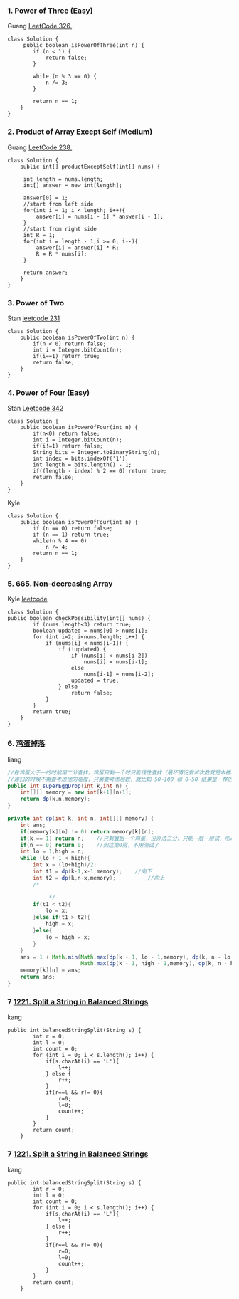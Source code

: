 ### 1. Power of Three (Easy)
Guang [LeetCode 326.](https://leetcode.com/problems/power-of-three/description/)
```
class Solution {
     public boolean isPowerOfThree(int n) {
        if (n < 1) {
            return false;
        }

        while (n % 3 == 0) {
            n /= 3;
        }

        return n == 1;
    }
}

```

### 2.  Product of Array Except Self (Medium)
Guang [LeetCode 238.](https://leetcode.com/problems/product-of-array-except-self/description/)
```
class Solution {
    public int[] productExceptSelf(int[] nums) {
       
     int length = nums.length;
     int[] answer = new int[length]; 
     
     answer[0] = 1; 
     //start from left side    
     for(int i = 1; i < length; i++){
         answer[i] = nums[i - 1] * answer[i - 1];
     }
     //start from right side
     int R = 1;
     for(int i = length - 1;i >= 0; i--){
         answer[i] = answer[i] * R;
         R = R * nums[i];
     }
        
     return answer;
    }
}
```

### 3. Power of Two
Stan [leetcode 231](https://leetcode.com/problems/power-of-two/submissions/)
```
class Solution {
    public boolean isPowerOfTwo(int n) {
        if(n < 0) return false;
        int i = Integer.bitCount(n);
        if(i==1) return true;
        return false;
    }
}
```

### 4. Power of Four (Easy)
Stan [Leetcode 342](https://leetcode.com/problems/power-of-four/)

```
class Solution {
    public boolean isPowerOfFour(int n) {
        if(n<0) return false;
        int i = Integer.bitCount(n);        
        if(i!=1) return false;
        String bits = Integer.toBinaryString(n);
        int index = bits.indexOf('1');
        int length = bits.length() - 1;
        if((length - index) % 2 == 0) return true;
        return false;
    }
}

```

Kyle
```
class Solution {
    public boolean isPowerOfFour(int n) {
        if (n == 0) return false;
        if (n == 1) return true;
        while(n % 4 == 0)
            n /= 4;
        return n == 1;
    }
}
```

### 5. 665. Non-decreasing Array
Kyle
[leetcode](https://leetcode.com/problems/non-decreasing-array/)
```
class Solution {
public boolean checkPossibility(int[] nums) {
        if (nums.length<3) return true;
        boolean updated = nums[0] > nums[1];
        for (int i=2; i<nums.length; i++) {
            if (nums[i] < nums[i-1]) {
                if (!updated) {
                    if (nums[i] < nums[i-2]) 
                        nums[i] = nums[i-1];
                    else 
                        nums[i-1] = nums[i-2];
                    updated = true;
                } else 
                    return false;
            }
        }
        return true;
    }
}
```
### 6. [鸡蛋掉落](https://leetcode-cn.com/problems/super-egg-drop/comments/ "鸡蛋掉落")

liang

```java
//在鸡蛋大于一的时候用二分查找，鸡蛋只剩一个时只能线性查找（最坏情况尝试次数就是本楼层数）
//递归的时候不需要考虑他的高度，只需要考虑层数，就比如 50~100 和 0~50 结果是一样的
public int superEggDrop(int k,int n) {
	int[][] memory = new int[k+1][n+1];
	return dp(k,n,memory);
}

private int dp(int k, int n, int[][] memory) {
	int ans;
	if(memory[k][n] != 0) return memory[k][n];
	if(k == 1) return n;    //只剩最后一个鸡蛋，没办法二分，只能一层一层试，所以在最坏情况下n层都要试一遍
	if(n == 0) return 0;    //到达第0层，不用测试了
	int lo = 1,high = n;
	while (lo + 1 < high){
		int x = (lo+high)/2;
		int t1 = dp(k-1,x-1,memory);    //向下
		int t2 = dp(k,n-x,memory);          //向上
		/*

             */
		if(t1 < t2){
			lo = x;
		}else if(t1 > t2){
			high = x;
		}else{
			lo = high = x;
		}
	}
	ans = 1 + Math.min(Math.max(dp(k - 1, lo - 1,memory), dp(k, n - lo,memory)),
					   Math.max(dp(k - 1, high - 1,memory), dp(k, n - high,memory)));
	memory[k][n] = ans;
	return ans;
}
```

### 7 [1221. Split a String in Balanced Strings](https://leetcode.com/problems/split-a-string-in-balanced-strings)
kang
```
public int balancedStringSplit(String s) {
        int r = 0;
        int l = 0;
        int count = 0;
        for (int i = 0; i < s.length(); i++) {
            if(s.charAt(i) == 'L'){
                l++;
            } else {
                r++;
            }
            if(r==l && r!= 0){
                r=0;
                l=0;
                count++;
            }
        }
        return count;
    }
```

### 7 [1221. Split a String in Balanced Strings](https://leetcode.com/problems/split-a-string-in-balanced-strings)
kang
```
public int balancedStringSplit(String s) {
        int r = 0;
        int l = 0;
        int count = 0;
        for (int i = 0; i < s.length(); i++) {
            if(s.charAt(i) == 'L'){
                l++;
            } else {
                r++;
            }
            if(r==l && r!= 0){
                r=0;
                l=0;
                count++;
            }
        }
        return count;
    }
```
